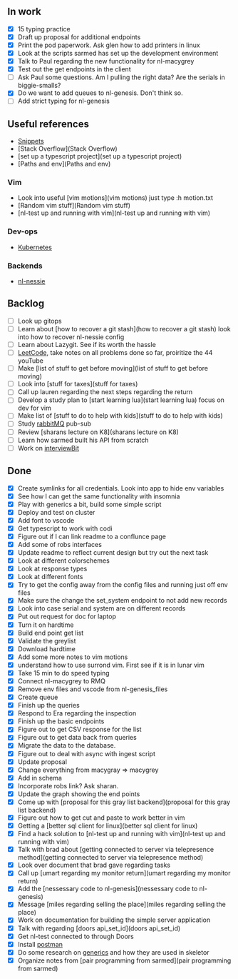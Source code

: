 ## In work

- [X] 15 typing practice
- [X] Draft up proposal for additional endpoints
- [X] Print the pod paperwork. Ask glen how to add printers in linux
- [X] Look at the scripts sarmed has set up the development environment
- [X] Talk to Paul regarding the new functionality for nl-macygrey
- [X] Test out the get endpoints in the client
- [ ] Ask Paul some questions.  Am I pulling the right data?  Are the serials in biggie-smalls?
- [X] Do we want to add queues to nl-genesis. Don't think so.
- [ ] Add strict typing for nl-genesis
 
## Useful references

- [Snippets](Snippets)
- [Stack Overflow](Stack Overflow)
- [set up a typescript project](set up a typescript project)
- [Paths and env](Paths and env)

### Vim

- Look into useful [vim motions](vim motions) just type :h motion.txt
- [Random vim stuff](Random vim stuff)
- [nl-test up and running with vim](nl-test up and running with vim)

### Dev-ops
 - [Kubernetes](Kubernetes)

### Backends
- [nl-nessie](nl-nessie)


## Backlog

- [ ] Look up gitops
- [ ] Learn about [how to recover a git stash](how to recover a git stash) look into how to recover nl-nessie config
- [ ] Learn about Lazygit. See if its worth the hassle
- [ ] [LeetCode](LeetCode), take notes on all problems done so far, proiritize the 44 youTube
- [ ] Make [list of stuff to get before moving](list of stuff to get before moving)
- [ ] Look into [stuff for taxes](stuff for taxes)
- [ ] Call up lauren regarding the next steps regarding the return
- [ ] Develop a study plan to [start learning lua](start learning lua) focus on dev for vim
- [ ] Make list of [stuff to do to help with kids](stuff to do to help with kids)
- [ ] Study [rabbitMQ](rabbitMQ) pub-sub
- [ ] Review [sharans lecture on K8](sharans lecture on K8)
- [ ] Learn how sarmed built his API from scratch
- [ ] Work on [interviewBit](interviewBit)

## Done

- [X] Create symlinks for all credentials. Look into app to hide env variables
- [X] See how I can get the same functionality with insomnia
- [X] Play with generics a bit, build some simple script
- [X] Deploy and test on cluster
- [X] Add font to vscode
- [X] Get typescript to work with codi
- [X] Figure out if I can link readme to a conflunce page
- [X] Add some of robs interfaces
- [X] Update readme to reflect current design but try out the next task
- [X] Look at different colorschemes
- [X] Look at response types
- [X] Look at different fonts
- [X] Try to get the config away from the config files and running just off env files
- [X] Make sure the change the set_system endpoint to not add new records
- [X] Look into case serial and system are on different records
- [X] Put out request for doc for laptop
- [X] Turn it on hardtime
- [X] Build end point get list
- [X] Validate the greylist
- [X] Download hardtime
- [X] Add some more notes to vim motions
- [X] understand how to use surrond vim. First see if it is in lunar vim
- [X] Take 15 min to do speed typing
- [X] Connect nl-macygrey to RMQ
- [X] Remove env files and vscode from nl-genesis_files
- [X] Create queue
- [X] Finish up the queries
- [X] Respond to Era regarding the inspection
- [X] Finish up the basic endpoints
- [X] Figure out to get CSV response for the list
- [X] Figure out to get data back from queries
- [X] Migrate the data to the database.
- [X] Figure out to deal with async with ingest script
- [X] Update proposal
- [X]   Change everything from macygray => macygrey
- [X]   Add in schema
- [X]   Incorporate robs link?  Ask sharan.
- [X]   Update the graph showing the end points
- [X] Come up with [proposal for this gray list backend](proposal for this gray list backend)
- [X] Figure out how to get cut and paste to work better in vim
- [X] Getting a [better sql client for linux](better sql client for linux)
- [X] Find a hack solution to [nl-test up and running with vim](nl-test up and running with vim)
- [X] Talk with brad about [getting connected to server via telepresence method](getting connected to server via telepresence method)
- [X] Look over document that brad gave regarding tasks
- [X] Call up [umart regarding my monitor return](umart regarding my monitor return)
- [X] Add the [nessessary code to nl-genesis](nessessary code to nl-genesis)
- [X] Message [miles regarding selling the place](miles regarding selling the place)
- [X] Work on documentation for building the simple server application
- [X] Talk with regarding [doors api_set_id](doors api_set_id)
- [X] Get nl-test connected to through Doors
- [X] Install [postman](postman)
- [X] Do some research on [generics](generics) and how they are used in skeletor
- [X] Organize notes from [pair programming from sarmed](pair programming from sarmed)
